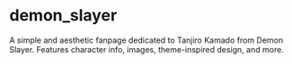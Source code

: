 # demon_slayer
A simple and aesthetic fanpage dedicated to Tanjiro Kamado from Demon Slayer. Features character info, images, theme-inspired design, and more.
